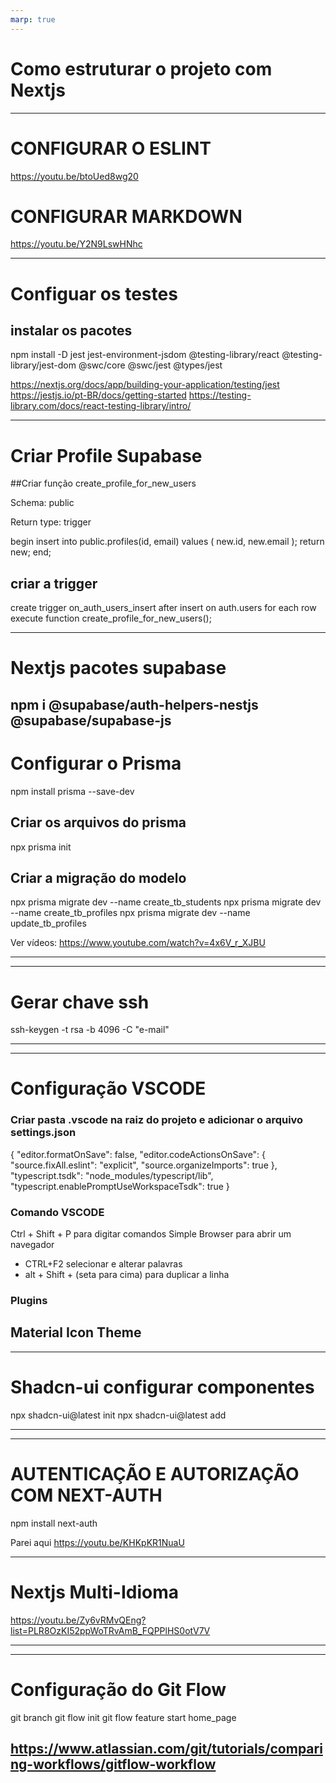 ```yaml
---
marp: true
---
```


# Como estruturar o projeto com Nextjs

---

# CONFIGURAR O ESLINT
https://youtu.be/btoUed8wg20 

# CONFIGURAR MARKDOWN
https://youtu.be/Y2N9LswHNhc

---

# Configuar os testes

## instalar os pacotes

npm install -D jest jest-environment-jsdom @testing-library/react @testing-library/jest-dom @swc/core @swc/jest @types/jest


https://nextjs.org/docs/app/building-your-application/testing/jest
https://jestjs.io/pt-BR/docs/getting-started 
https://testing-library.com/docs/react-testing-library/intro/

---
# Criar Profile Supabase
##Criar função
create_profile_for_new_users

Schema: public

Return type: trigger

begin
insert into public.profiles(id, email)
values (
  new.id,
  new.email
);
return new;
end;

## criar a trigger
create trigger on_auth_users_insert after insert on auth.users for each row execute function create_profile_for_new_users();

---
# Nextjs pacotes supabase

npm i @supabase/auth-helpers-nestjs @supabase/supabase-js
---
# Configurar o Prisma

npm install prisma --save-dev

## Criar os arquivos do prisma
npx prisma init

## Criar a migração do modelo
npx prisma migrate dev --name create_tb_students
npx prisma migrate dev --name create_tb_profiles
npx prisma migrate dev --name update_tb_profiles

Ver vídeos:
https://www.youtube.com/watch?v=4x6V_r_XJBU

---

---
# Gerar chave ssh
ssh-keygen -t rsa -b 4096 -C "e-mail"


---

---
# Configuração VSCODE
### Criar pasta .vscode na raiz do projeto e adicionar o arquivo settings.json

{
    "editor.formatOnSave": false,
    "editor.codeActionsOnSave": {
        "source.fixAll.eslint": "explicit",
        "source.organizeImports": true
    },
    "typescript.tsdk": "node_modules/typescript/lib",
    "typescript.enablePromptUseWorkspaceTsdk": true
}

### Comando VSCODE 
Ctrl + Shift + P para digitar comandos
Simple Browser para abrir um navegador
- CTRL+F2 selecionar e alterar palavras
- alt + Shift + (seta para cima) para duplicar a linha



### Plugins
Material Icon Theme
---

---
# Shadcn-ui configurar componentes

npx shadcn-ui@latest init
npx shadcn-ui@latest add

---

---
# AUTENTICAÇÃO E AUTORIZAÇÃO COM NEXT-AUTH

npm install next-auth

Parei aqui
https://youtu.be/KHKpKR1NuaU

---

# Nextjs Multi-Idioma
https://youtu.be/Zy6vRMvQEng?list=PLR8OzKI52ppWoTRvAmB_FQPPlHS0otV7V

---

---
# Configuração do Git Flow

git branch
git flow init
git flow feature start home_page



https://www.atlassian.com/git/tutorials/comparing-workflows/gitflow-workflow
---